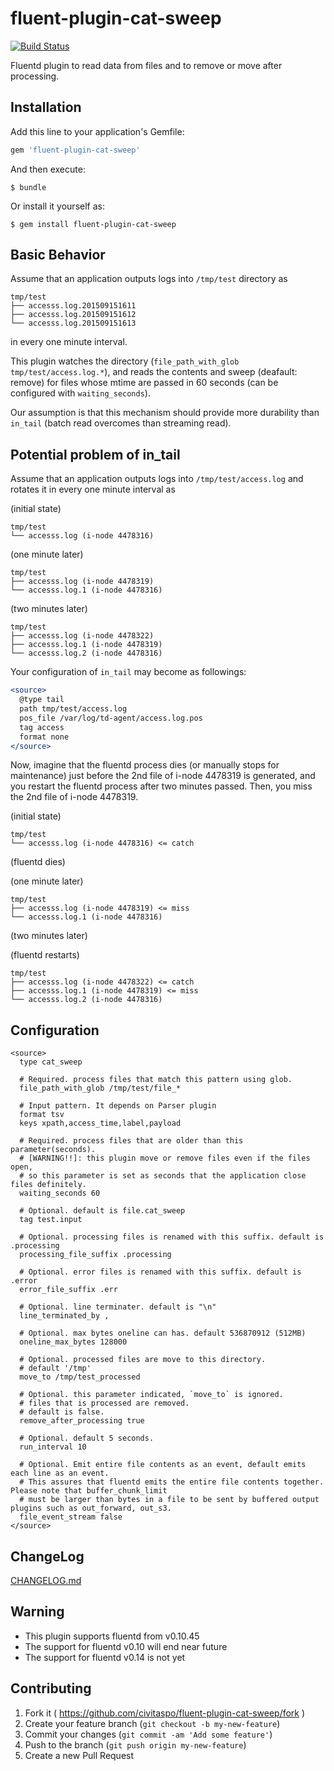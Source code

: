 # fluent-plugin-cat-sweep

[![Build Status](https://secure.travis-ci.org/civitaspo/fluent-plugin-cat-sweep.png?branch=master)](http://travis-ci.org/civitaspo/fluent-plugin-cat-sweep)

Fluentd plugin to read data from files and to remove or move after processing.

## Installation

Add this line to your application's Gemfile:

```ruby
gem 'fluent-plugin-cat-sweep'
```

And then execute:

    $ bundle

Or install it yourself as:

    $ gem install fluent-plugin-cat-sweep

## Basic Behavior

Assume that an application outputs logs into `/tmp/test` directory as

```
tmp/test
├── accesss.log.201509151611
├── accesss.log.201509151612
└── accesss.log.201509151613
```

in every one minute interval. 

This plugin watches the directory (`file_path_with_glob tmp/test/access.log.*`), and reads the contents and sweep (deafault: remove) for files whose mtime are passed in 60 seconds (can be configured with `waiting_seconds`).

Our assumption is that this mechanism should provide more durability than `in_tail` (batch read overcomes than streaming read). 

## Potential problem of in_tail

Assume that an application outputs logs into `/tmp/test/access.log` and rotates it in every one minute interval as

(initial state)

```
tmp/test
└── accesss.log (i-node 4478316)
```

(one minute later)

```
tmp/test
├── accesss.log (i-node 4478319)
└── accesss.log.1 (i-node 4478316)
```

(two minutes later)

```
tmp/test
├── accesss.log (i-node 4478322)
├── accesss.log.1 (i-node 4478319)
└── accesss.log.2 (i-node 4478316)
```

Your configuration of `in_tail` may become as followings:

```apache
<source>
  @type tail
  path tmp/test/access.log
  pos_file /var/log/td-agent/access.log.pos
  tag access
  format none
</source>
```

Now, imagine that the fluentd process dies (or manually stops for maintenance) just before the 2nd file of i-node 4478319 is generated, and you restart the fluentd process after two minutes passed. Then, you miss the 2nd file of i-node 4478319.

(initial state)

```
tmp/test
└── accesss.log (i-node 4478316) <= catch
```

(fluentd dies)

(one minute later)

```
tmp/test
├── accesss.log (i-node 4478319) <= miss
└── accesss.log.1 (i-node 4478316)
```

(two minutes later)

(fluentd restarts)

```
tmp/test
├── accesss.log (i-node 4478322) <= catch
├── accesss.log.1 (i-node 4478319) <= miss
└── accesss.log.2 (i-node 4478316)
```

## Configuration

```
<source>
  type cat_sweep

  # Required. process files that match this pattern using glob.
  file_path_with_glob /tmp/test/file_*

  # Input pattern. It depends on Parser plugin
  format tsv
  keys xpath,access_time,label,payload

  # Required. process files that are older than this parameter(seconds).
  # [WARNING!!]: this plugin move or remove files even if the files open,
  # so this parameter is set as seconds that the application close files definitely.  
  waiting_seconds 60

  # Optional. default is file.cat_sweep
  tag test.input

  # Optional. processing files is renamed with this suffix. default is .processing
  processing_file_suffix .processing

  # Optional. error files is renamed with this suffix. default is .error
  error_file_suffix .err

  # Optional. line terminater. default is "\n"
  line_terminated_by ,

  # Optional. max bytes oneline can has. default 536870912 (512MB)
  oneline_max_bytes 128000

  # Optional. processed files are move to this directory.
  # default '/tmp'
  move_to /tmp/test_processed

  # Optional. this parameter indicated, `move_to` is ignored.
  # files that is processed are removed.
  # default is false.
  remove_after_processing true

  # Optional. default 5 seconds.
  run_interval 10

  # Optional. Emit entire file contents as an event, default emits each line as an event.
  # This assures that fluentd emits the entire file contents together. Please note that buffer_chunk_limit
  # must be larger than bytes in a file to be sent by buffered output plugins such as out_forward, out_s3.
  file_event_stream false
</source>
```

## ChangeLog

[CHANGELOG.md](CHANGELOG.md)

## Warning

* This plugin supports fluentd from v0.10.45
* The support for fluentd v0.10 will end near future
* The support for fluentd v0.14 is not yet

## Contributing

1. Fork it ( https://github.com/civitaspo/fluent-plugin-cat-sweep/fork )
2. Create your feature branch (`git checkout -b my-new-feature`)
3. Commit your changes (`git commit -am 'Add some feature'`)
4. Push to the branch (`git push origin my-new-feature`)
5. Create a new Pull Request
